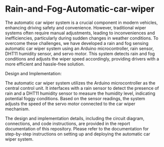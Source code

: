# Rain-and-Fog-Automatic-car-wiper

The automatic car wiper system is a crucial component in modern vehicles, enhancing driving safety and convenience. However, traditional wiper systems often require manual adjustments, leading to inconveniences and inefficiencies, particularly during sudden changes in weather conditions. To overcome these challenges, we have developed a rain and fog sensing automatic car wiper system using an Arduino microcontroller, rain sensor, DHT11 humidity sensor, and servo motor. This system detects rain and fog conditions and adjusts the wiper speed accordingly, providing drivers with a more efficient and hassle-free solution.

Design and Implementation:

The automatic car wiper system utilizes the Arduino microcontroller as the central control unit. It interfaces with a rain sensor to detect the presence of rain and a DHT11 humidity sensor to measure the humidity level, indicating potential foggy conditions. Based on the sensor readings, the system adjusts the speed of the servo motor connected to the car wiper mechanism.

The design and implementation details, including the circuit diagram, connections, and code instructions, are provided in the report documentation of this repository. Please refer to the documentation for step-by-step instructions on setting up and deploying the automatic car wiper system.
